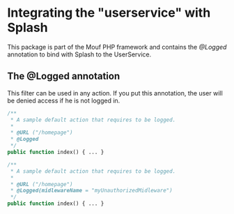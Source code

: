 Integrating the "userservice" with Splash
=========================================

This package is part of the Mouf PHP framework and contains the *@Logged* annotation to bind with Splash to the UserService.

The <b>@Logged</b> annotation
-----------------------------

This filter can be used in any action. If you put this annotation, the user will be denied access
if he is not logged in.

```php
/**
 * A sample default action that requires to be logged.
 *
 * @URL ("/homepage")
 * @Logged
 */
public function index() { ... }
```



```php
/**
 * A sample default action that requires to be logged.
 *
 * @URL ("/homepage")
 * @Logged(midlewareName = "myUnauthorizedMidleware")
 */
public function index() { ... }
```
